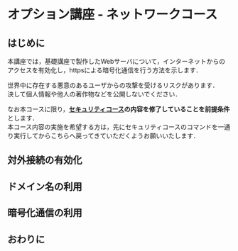 # オプション講座 - ネットワークコース

## はじめに

本講座では，基礎講座で製作したWebサーバについて，インターネットからのアクセスを有効化し，httpsによる暗号化通信を行う方法を示します．

世界中に存在する悪意のあるユーザからの攻撃を受けるリスクがあります．  
決して個人情報や他人の著作物などを公開しないでください．

なお本コースに限り，**[セキュリティコース](opt-security.md)の内容を修了していることを前提条件**とします．  
本コース内容の実施を希望する方は，先にセキュリティコースのコマンドを一通り実行してからこちらへ戻ってきていただくようお願いいたします．

## 対外接続の有効化

## ドメイン名の利用

## 暗号化通信の利用

## おわりに

<!-- 
締めの言葉 
　+
本ページに記載の内容を終えた学生が，講座終了後さらに学習を進められるようなコンテンツを提示
-->